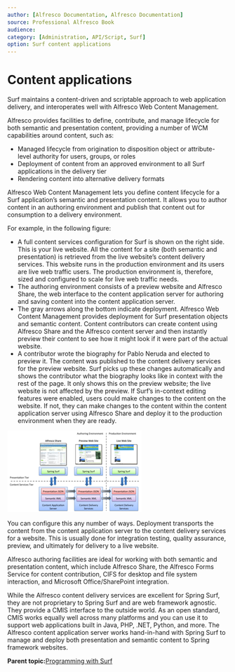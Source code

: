 ```yaml
---
author: [Alfresco Documentation, Alfresco Documentation]
source: Professional Alfresco Book
audience: 
category: [Administration, API/Script, Surf]
option: Surf content applications
---
```


# Content applications

Surf maintains a content-driven and scriptable approach to web application delivery, and interoperates well with Alfresco Web Content Management.

Alfresco provides facilities to define, contribute, and manage lifecycle for both semantic and presentation content, providing a number of WCM capabilities around content, such as:

-   Managed lifecycle from origination to disposition object or attribute-level authority for users, groups, or roles
-   Deployment of content from an approved environment to all Surf applications in the delivery tier
-   Rendering content into alternative delivery formats

Alfresco Web Content Management lets you define content lifecycle for a Surf application’s semantic and presentation content. It allows you to author content in an authoring environment and publish that content out for consumption to a delivery environment.

For example, in the following figure:

-   A full content services configuration for Surf is shown on the right side. This is your live website. All the content for a site \(both semantic and presentation\) is retrieved from the live website’s content delivery services. This website runs in the production environment and its users are live web traffic users. The production environment is, therefore, sized and configured to scale for live web traffic needs.
-   The authoring environment consists of a preview website and Alfresco Share, the web interface to the content application server for authoring and saving content into the content application server.
-   The gray arrows along the bottom indicate deployment. Alfresco Web Content Management provides deployment for Surf presentation objects and semantic content. Content contributors can create content using Alfresco Share and the Alfresco content server and then instantly preview their content to see how it might look if it were part of the actual website.
-   A contributor wrote the biography for Pablo Neruda and elected to preview it. The content was published to the content delivery services for the preview website. Surf picks up these changes automatically and shows the contributor what the biography looks like in context with the rest of the page. It only shows this on the preview website; the live website is not affected by the preview. If Surf’s in-context editing features were enabled, users could make changes to the content on the website. If not, they can make changes to the content within the content application server using Alfresco Share and deploy it to the production environment when they are ready.

![](../images/12-3.png)

You can configure this any number of ways. Deployment transports the content from the content application server to the content delivery services for a website. This is usually done for integration testing, quality assurance, preview, and ultimately for delivery to a live website.

Alfresco authoring facilities are ideal for working with both semantic and presentation content, which include Alfresco Share, the Alfresco Forms Service for content contribution, CIFS for desktop and file system interaction, and Microsoft Office/SharePoint integration.

While the Alfresco content delivery services are excellent for Spring Surf, they are not proprietary to Spring Surf and are web framework agnostic. They provide a CMIS interface to the outside world. As an open standard, CMIS works equally well across many platforms and you can use it to support web applications built in Java, PHP, .NET, Python, and more. The Alfresco content application server works hand-in-hand with Spring Surf to manage and deploy both presentation and semantic content to Spring framework websites.

**Parent topic:**[Programming with Surf](../concepts/surf-fwork-intro.md)

